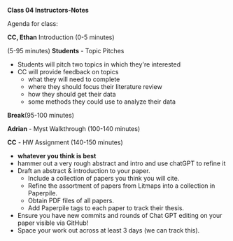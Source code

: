**Class 04 Instructors-Notes**

Agenda for class:

**CC, Ethan** Introduction (0-5 minutes)


(5-95 minutes)
**Students** - Topic Pitches
- Students will pitch two topics in which they're interested
- CC will provide feedback on topics
  - what they will need to complete
  - where they should focus their literature review
  - how they should get their data
  - some methods they could use to analyze their data

 **Break**(95-100 minutes)

 **Adrian** - Myst Walkthrough (100-140 minutes)

 **CC** - HW Assignment (140-150 minutes)
 - **whatever you think is best**
 - hammer out a very rough abstract and intro and use chatGPT to refine it
 - Draft an abstract & introduction to your paper.
   - Include a collection of papers you think you will cite.
   - Refine the assortment of papers from Litmaps into a collection in Paperpile.
   - Obtain PDF files of all papers.
   - Add Paperpile tags to each paper to track their thesis.
 - Ensure you have new commits and rounds of Chat GPT editing on your paper visible via GitHub!
 - Space your work out across at least 3 days (we can track this).
